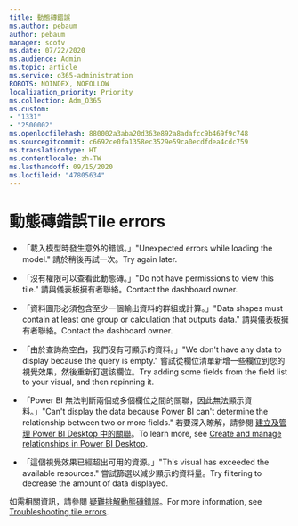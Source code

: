 ```yaml
---
title: 動態磚錯誤
ms.author: pebaum
author: pebaum
manager: scotv
ms.date: 07/22/2020
ms.audience: Admin
ms.topic: article
ms.service: o365-administration
ROBOTS: NOINDEX, NOFOLLOW
localization_priority: Priority
ms.collection: Adm_O365
ms.custom:
- "1331"
- "2500002"
ms.openlocfilehash: 880002a3aba20d363e892a8adafcc9b469f9c748
ms.sourcegitcommit: c6692ce0fa1358ec3529e59ca0ecdfdea4cdc759
ms.translationtype: HT
ms.contentlocale: zh-TW
ms.lasthandoff: 09/15/2020
ms.locfileid: "47805634"
---
```

# <a name="tile-errors"></a><span data-ttu-id="47a66-102">動態磚錯誤</span><span class="sxs-lookup"><span data-stu-id="47a66-102">Tile errors</span></span>

- <span data-ttu-id="47a66-103">「載入模型時發生意外的錯誤。」</span><span class="sxs-lookup"><span data-stu-id="47a66-103">"Unexpected errors while loading the model."</span></span> <span data-ttu-id="47a66-104">請於稍後再試一次。</span><span class="sxs-lookup"><span data-stu-id="47a66-104">Try again later.</span></span>

- <span data-ttu-id="47a66-105">「沒有權限可以查看此動態磚。」</span><span class="sxs-lookup"><span data-stu-id="47a66-105">"Do not have permissions to view this tile."</span></span> <span data-ttu-id="47a66-106">請與儀表板擁有者聯絡。</span><span class="sxs-lookup"><span data-stu-id="47a66-106">Contact the dashboard owner.</span></span>

- <span data-ttu-id="47a66-107">「資料圖形必須包含至少一個輸出資料的群組或計算。」</span><span class="sxs-lookup"><span data-stu-id="47a66-107">"Data shapes must contain at least one group or calculation that outputs data."</span></span> <span data-ttu-id="47a66-108">請與儀表板擁有者聯絡。</span><span class="sxs-lookup"><span data-stu-id="47a66-108">Contact the dashboard owner.</span></span>

- <span data-ttu-id="47a66-109">「由於查詢為空白，我們沒有可顯示的資料。」</span><span class="sxs-lookup"><span data-stu-id="47a66-109">"We don't have any data to display because the query is empty."</span></span> <span data-ttu-id="47a66-110">嘗試從欄位清單新增一些欄位到您的視覺效果，然後重新釘選該欄位。</span><span class="sxs-lookup"><span data-stu-id="47a66-110">Try adding some fields from the field list to your visual, and then repinning it.</span></span>

- <span data-ttu-id="47a66-111">「Power BI 無法判斷兩個或多個欄位之間的關聯，因此無法顯示資料。」</span><span class="sxs-lookup"><span data-stu-id="47a66-111">"Can't display the data because Power BI can't determine the relationship between two or more fields."</span></span> <span data-ttu-id="47a66-112">若要深入瞭解，請參閱 [建立及管理 Power BI Desktop 中的關聯](https://docs.microsoft.com/power-bi/desktop-create-and-manage-relationships)。</span><span class="sxs-lookup"><span data-stu-id="47a66-112">To learn more, see [Create and manage relationships in Power BI Desktop](https://docs.microsoft.com/power-bi/desktop-create-and-manage-relationships).</span></span>

- <span data-ttu-id="47a66-113">「這個視覺效果已經超出可用的資源。」</span><span class="sxs-lookup"><span data-stu-id="47a66-113">"This visual has exceeded the available resources."</span></span> <span data-ttu-id="47a66-114">嘗試篩選以減少顯示的資料量。</span><span class="sxs-lookup"><span data-stu-id="47a66-114">Try filtering to decrease the amount of data displayed.</span></span>

<span data-ttu-id="47a66-115">如需相關資訊，請參閱 [疑難排解動態磚錯誤](https://docs.microsoft.com/power-bi/refresh-troubleshooting-tile-errors)。</span><span class="sxs-lookup"><span data-stu-id="47a66-115">For more information, see [Troubleshooting tile errors](https://docs.microsoft.com/power-bi/refresh-troubleshooting-tile-errors).</span></span>